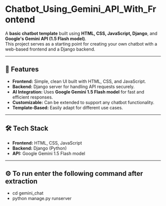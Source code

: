 # Chatbot_Using_Gemini_API_With_Frontend

A **basic chatbot template** built using **HTML, CSS, JavaScript, Django**, and **Google's Gemini API (1.5 Flash model)**.  
This project serves as a starting point for creating your own chatbot with a web-based frontend and a Django backend.  

---

## 🚀 Features
- **Frontend:** Simple, clean UI built with HTML, CSS, and JavaScript.
- **Backend:** Django server for handling API requests securely.
- **AI Integration:** Uses **Google Gemini 1.5 Flash model** for fast and efficient responses.
- **Customizable:** Can be extended to support any chatbot functionality.
- **Template-Based:** Easily adapt for different use cases.

---

## 🛠 Tech Stack
- **Frontend:** HTML, CSS, JavaScript  
- **Backend:** Django (Python)  
- **API:** Google Gemini 1.5 Flash model  

---

## ⚙️ To run enter the following command after extraction
- cd gemini_chat
- python manage.py runserver
